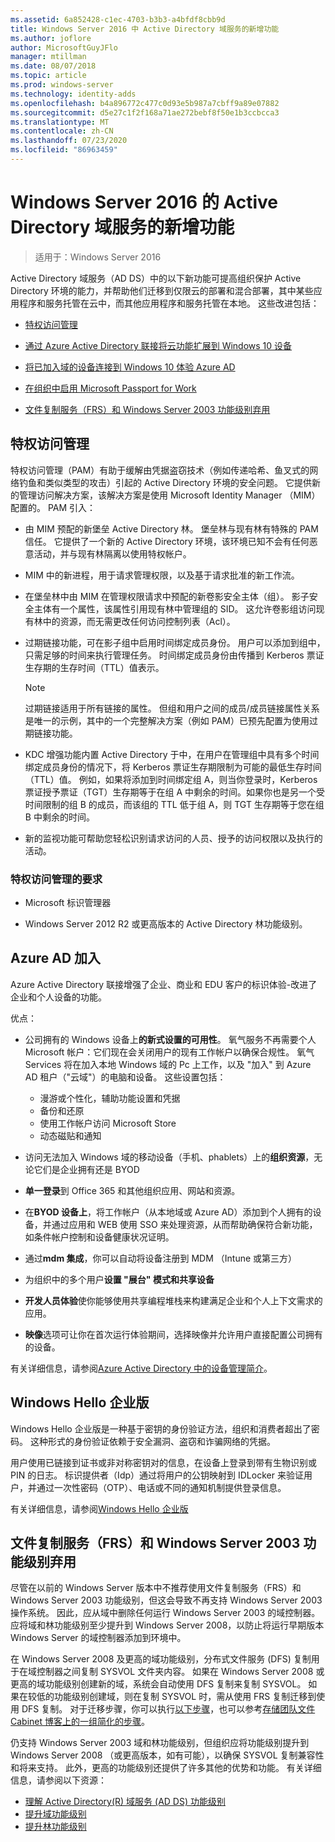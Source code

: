 ```yaml
---
ms.assetid: 6a852428-c1ec-4703-b3b3-a4bfdf8cbb9d
title: Windows Server 2016 中 Active Directory 域服务的新增功能
ms.author: joflore
author: MicrosoftGuyJFlo
manager: mtillman
ms.date: 08/07/2018
ms.topic: article
ms.prod: windows-server
ms.technology: identity-adds
ms.openlocfilehash: b4a896772c477c0d93e5b987a7cbff9a89e07882
ms.sourcegitcommit: d5e27c1f2f168a71ae272bebf8f50e1b3ccbcca3
ms.translationtype: MT
ms.contentlocale: zh-CN
ms.lasthandoff: 07/23/2020
ms.locfileid: "86963459"
---
```

# <a name="whats-new-in-active-directory-domain-services-for-windows-server-2016"></a>Windows Server 2016 的 Active Directory 域服务的新增功能

>适用于：Windows Server 2016

Active Directory 域服务（AD DS）中的以下新功能可提高组织保护 Active Directory 环境的能力，并帮助他们迁移到仅限云的部署和混合部署，其中某些应用程序和服务托管在云中，而其他应用程序和服务托管在本地。 这些改进包括：  
  
- [特权访问管理](/microsoft-identity-manager/pam/privileged-identity-management-for-active-directory-domain-services)  
  
- [通过 Azure Active Directory 联接将云功能扩展到 Windows 10 设备](/azure/active-directory/devices/overview)
  
- [将已加入域的设备连接到 Windows 10 体验 Azure AD](/azure/active-directory/devices/hybrid-azuread-join-plan)
  
- [在组织中启用 Microsoft Passport for Work](/windows/security/identity-protection/hello-for-business/hello-identity-verification)
  
- [文件复制服务（FRS）和 Windows Server 2003 功能级别弃用](ad-ds/active-directory-functional-levels.md)  
  
## <a name="privileged-access-management"></a>特权访问管理

特权访问管理（PAM）有助于缓解由凭据盗窃技术（例如传递哈希、鱼叉式的网络钓鱼和类似类型的攻击）引起的 Active Directory 环境的安全问题。 它提供新的管理访问解决方案，该解决方案是使用 Microsoft Identity Manager （MIM）配置的。 PAM 引入：  
  
- 由 MIM 预配的新堡垒 Active Directory 林。 堡垒林与现有林有特殊的 PAM 信任。 它提供了一个新的 Active Directory 环境，该环境已知不会有任何恶意活动，并与现有林隔离以使用特权帐户。  
  
- MIM 中的新进程，用于请求管理权限，以及基于请求批准的新工作流。  
  
- 在堡垒林中由 MIM 在管理权限请求中预配的新卷影安全主体（组）。 影子安全主体有一个属性，该属性引用现有林中管理组的 SID。 这允许卷影组访问现有林中的资源，而无需更改任何访问控制列表（Acl）。  
  
- 过期链接功能，可在影子组中启用时间绑定成员身份。 用户可以添加到组中，只需足够的时间来执行管理任务。 时间绑定成员身份由传播到 Kerberos 票证生存期的生存时间（TTL）值表示。  
  
    > [!NOTE]  
    > 过期链接适用于所有链接的属性。 但组和用户之间的成员/成员链接属性关系是唯一的示例，其中的一个完整解决方案（例如 PAM）已预先配置为使用过期链接功能。  
  
- KDC 增强功能内置 Active Directory 于中，在用户在管理组中具有多个时间绑定成员身份的情况下，将 Kerberos 票证生存期限制为可能的最低生存时间（TTL）值。 例如，如果将添加到时间绑定组 A，则当你登录时，Kerberos 票证授予票证（TGT）生存期等于在组 A 中剩余的时间。如果你也是另一个受时间限制的组 B 的成员，而该组的 TTL 低于组 A，则 TGT 生存期等于您在组 B 中剩余的时间。  
  
- 新的监视功能可帮助您轻松识别请求访问的人员、授予的访问权限以及执行的活动。  

### <a name="requirements-for-privileged-access-management"></a>特权访问管理的要求
  
- Microsoft 标识管理器  
  
- Windows Server 2012 R2 或更高版本的 Active Directory 林功能级别。  
  
## <a name="azure-ad-join"></a>Azure AD 加入

Azure Active Directory 联接增强了企业、商业和 EDU 客户的标识体验-改进了企业和个人设备的功能。  
  
优点：  
  
- 公司拥有的 Windows 设备上**的新式设置的可用性**。 氧气服务不再需要个人 Microsoft 帐户：它们现在会关闭用户的现有工作帐户以确保合规性。 氧气 Services 将在加入本地 Windows 域的 Pc 上工作，以及 "加入" 到 Azure AD 租户（"云域"）的电脑和设备。 这些设置包括：  

   - 漫游或个性化，辅助功能设置和凭据  
   - 备份和还原  
   - 使用工作帐户访问 Microsoft Store  
   - 动态磁贴和通知  
  
- 访问无法加入 Windows 域的移动设备（手机、phablets）上的**组织资源**，无论它们是企业拥有还是 BYOD  
- **单一登录**到 Office 365 和其他组织应用、网站和资源。  
- 在**BYOD 设备上**，将工作帐户（从本地域或 Azure AD）添加到个人拥有的设备，并通过应用和 WEB 使用 SSO 来处理资源，从而帮助确保符合新功能，如条件帐户控制和设备健康状况证明。  
- 通过**mdm 集成**，你可以自动将设备注册到 MDM （Intune 或第三方）  
- 为组织中的多个用户**设置 "展台" 模式和共享设备**  
- **开发人员体验**使你能够使用共享编程堆栈来构建满足企业和个人上下文需求的应用。  
- **映像**选项可让你在首次运行体验期间，选择映像并允许用户直接配置公司拥有的设备。  
  
有关详细信息，请参阅[Azure Active Directory 中的设备管理简介](/azure/active-directory/devices/overview)。  
  
## <a name="windows-hello-for-business"></a>Windows Hello 企业版

Windows Hello 企业版是一种基于密钥的身份验证方法，组织和消费者超出了密码。 这种形式的身份验证依赖于安全漏洞、盗窃和诈骗网络的凭据。  
  
用户使用已链接到证书或非对称密钥对的信息，在设备上登录到带有生物识别或 PIN 的日志。 标识提供者（Idp）通过将用户的公钥映射到 IDLocker 来验证用户，并通过一次性密码（OTP）、电话或不同的通知机制提供登录信息。  
  
有关详细信息，请参阅[Windows Hello 企业版](/windows/security/identity-protection/hello-for-business/hello-identity-verification)  
  
## <a name="deprecation-of-file-replication-service-frs-and-windows-server-2003-functional-levels"></a>文件复制服务（FRS）和 Windows Server 2003 功能级别弃用

尽管在以前的 Windows Server 版本中不推荐使用文件复制服务（FRS）和 Windows Server 2003 功能级别，但这会导致不再支持 Windows Server 2003 操作系统。 因此，应从域中删除任何运行 Windows Server 2003 的域控制器。 应将域和林功能级别至少提升到 Windows Server 2008，以防止将运行早期版本 Windows Server 的域控制器添加到环境中。

在 Windows Server 2008 及更高的域功能级别，分布式文件服务 (DFS) 复制用于在域控制器之间复制 SYSVOL 文件夹内容。 如果在 Windows Server 2008 或更高的域功能级别创建新的域，系统会自动使用 DFS 复制来复制 SYSVOL。 如果在较低的功能级别创建域，则在复制 SYSVOL 时，需从使用 FRS 复制迁移到使用 DFS 复制。 对于迁移步骤，你可以执行[以下步骤](/previous-versions/windows/it-pro/windows-server-2008-r2-and-2008/dd640019\(v=ws.10\))，也可以参考[存储团队文件 Cabinet 博客上的一组简化的步骤](https://techcommunity.microsoft.com/t5/storage-at-microsoft/bg-p/FileCAB)。  
  
仍支持 Windows Server 2003 域和林功能级别，但组织应将功能级别提升到 Windows Server 2008 （或更高版本，如有可能），以确保 SYSVOL 复制兼容性和将来支持。 此外，更高的功能级别还提供了许多其他的优势和功能。 有关详细信息，请参阅以下资源：  

- [理解 Active Directory(R) 域服务 (AD DS) 功能级别](ad-ds/active-directory-functional-levels.md)  
- [提升域功能级别](/previous-versions/windows/it-pro/windows-server-2008-r2-and-2008/cc753104\(v=ws.11\))  
- [提升林功能级别](/previous-versions/windows/it-pro/windows-server-2008-r2-and-2008/cc730985\(v=ws.11\))  
